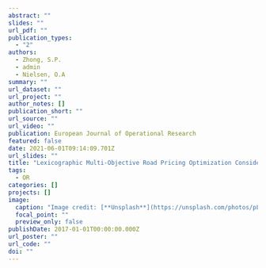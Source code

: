 ```yaml
---
abstract: ""
slides: ""
url_pdf: ""
publication_types:
  - "2"
authors:
  - Zhong, S.P.
  - admin
  - Nielsen, O.A
summary: ""
url_dataset: ""
url_project: ""
author_notes: []
publication_short: ""
url_source: ""
url_video: ""
publication: European Journal of Operational Research
featured: false
date: 2021-06-01T09:14:09.701Z
url_slides: ""
title: "Lexicographic Multi-Objective Road Pricing Optimization Considering Land Use and Transportation Effects"
tags:
  - OR
categories: []
projects: []
image:
  caption: "Image credit: [**Unsplash**](https://unsplash.com/photos/pLCdAaMFLTE)"
  focal_point: ""
  preview_only: false
publishDate: 2017-01-01T00:00:00.000Z
url_poster: ""
url_code: ""
doi: ""
---
```

